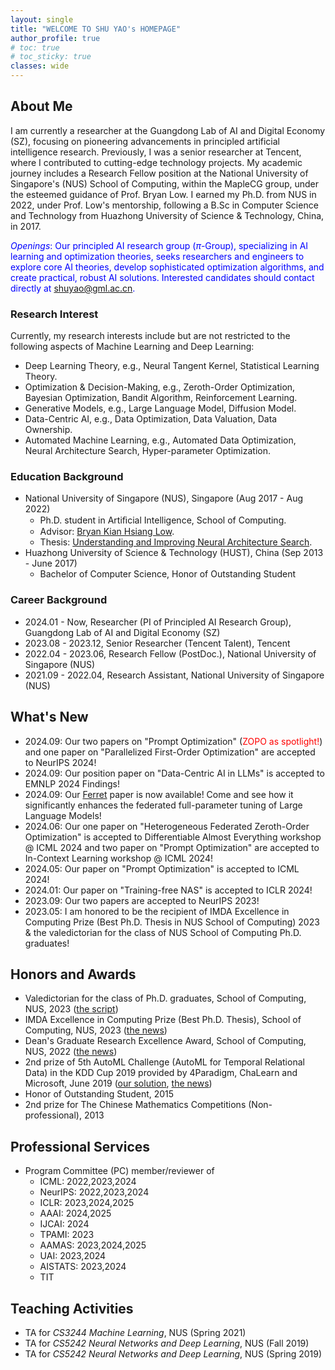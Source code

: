 ```yaml
---
layout: single
title: "WELCOME TO SHU YAO's HOMEPAGE"
author_profile: true
# toc: true
# toc_sticky: true
classes: wide
---
```


<!-- > An investment in knowledge pays the best interest. - Benjamin Franklin -->

## About Me
I am currently a researcher at the Guangdong Lab of AI and Digital Economy (SZ), focusing on pioneering advancements in principled artificial intelligence research. Previously, I was a senior researcher at Tencent, where I contributed to cutting-edge technology projects. My academic journey includes a Research Fellow position at the National University of Singapore's (NUS) School of Computing, within the MapleCG group, under the esteemed guidance of Prof. Bryan Low. I earned my Ph.D. from NUS in 2022, under Prof. Low's mentorship, following a B.Sc in Computer Science and Technology from Huazhong University of Science & Technology, China, in 2017.

<span style="color: Blue">*Openings*: Our principled AI research group ($\pi$-Group), specializing in AI learning and optimization theories, seeks researchers and engineers to explore core AI theories, develop sophisticated optimization algorithms, and create practical, robust AI solutions. Interested candidates should contact directly at shuyao@gml.ac.cn.</span>

### Research Interest
Currently, my research interests include but are not restricted to the following aspects of Machine Learning and Deep Learning:
  - Deep Learning Theory, e.g., Neural Tangent Kernel, Statistical Learning Theory.
  - Optimization & Decision-Making, e.g., Zeroth-Order Optimization, Bayesian Optimization, Bandit Algorithm, Reinforcement Learning.
  - Generative Models, e.g., Large Language Model, Diffusion Model.
  - Data-Centric AI, e.g., Data Optimization, Data Valuation, Data Ownership.
  - Automated Machine Learning, e.g., Automated Data Optimization, Neural Architecture Search, Hyper-parameter Optimization.

### Education Background
- National University of Singapore (NUS), Singapore (Aug 2017 - Aug 2022)
    - Ph.D. student in Artiﬁcial Intelligence, School of Computing.
    - Advisor: <a href="https://www.comp.nus.edu.sg/~lowkh/research.html">Bryan Kian Hsiang Low</a>.
    - Thesis: <a href="https://www.comp.nus.edu.sg/~lowkh/pubs/phd2022s.pdf">Understanding and Improving Neural Architecture Search</a>.
- Huazhong University of Science & Technology (HUST), China (Sep 2013 - June 2017)
    - Bachelor of Computer Science, Honor of Outstanding Student

### Career Background
- 2024.01 - Now, Researcher (PI of Principled AI Research Group), Guangdong Lab of AI and Digital Economy (SZ)
- 2023.08 - 2023.12, Senior Researcher (Tencent Talent), Tencent
- 2022.04 - 2023.06, Research Fellow (PostDoc.), National University of Singapore (NUS)
- 2021.09 - 2022.04, Research Assistant, National University of Singapore (NUS)

## What's New
- 2024.09: Our two papers on "Prompt Optimization" (<span style="color: Red">ZOPO as spotlight!</span>) and one paper on "Parallelized First-Order Optimization" are accepted to NeurIPS 2024!   
- 2024.09: Our position paper on "Data-Centric AI in LLMs" is accepted to EMNLP 2024 Findings!   
- 2024.09: Our [Ferret](https://arxiv.org/abs/2409.06277) paper is now available! Come and see how it significantly enhances the federated full-parameter tuning of Large Language Models!
- 2024.06: Our one paper on "Heterogeneous Federated Zeroth-Order Optimization" is accepted to Differentiable Almost Everything workshop @ ICML 2024 and two paper on "Prompt Optimization" are accepted to In-Context Learning workshop @ ICML 2024!
- 2024.05: Our paper on "Prompt Optimization" is accepted to ICML 2024!
- 2024.01: Our paper on "Training-free NAS" is accepted to ICLR 2024!
- 2023.09: Our two papers are accepted to NeurIPS 2023!
- 2023.05: I am honored to be the recipient of IMDA Excellence in Computing Prize (Best Ph.D. Thesis in NUS School of Computing) 2023 & the valedictorian for the class of NUS School of Computing Ph.D. graduates!
<!-- - 2023.01: Our papers on "Federated Neural Bandit" and "Zeroth-Order Optimization" are accepted to ICLR 2023! -->
<!-- - Sep 2022: Our papers on "Training-free NAS" and "Neural Thompson Sampling" are accepted to NeurIPS 2022! -->
<!-- - May 2022: Our paper on "Neural Ensemble Search" is accepted to UAI 2022! -->
<!-- - May 2022: Our paper on "Data Valuation" is accepted to ICML 2022! -->
<!-- - Jan 2022: Our paper on "Training-free Neural Architecture Search" is accepted to ICLR 2022! -->


## Honors and Awards
- Valedictorian for the class of Ph.D. graduates, School of Computing, NUS, 2023 ([the script](https://shuyao95.github.io/2023/07/22/valedictorian-speech.html))
- IMDA Excellence in Computing Prize (Best Ph.D. Thesis), School of Computing, NUS, 2023 ([the news](https://www.comp.nus.edu.sg/programmes/pg/awards/))
- Dean's Graduate Research Excellence Award, School of Computing, NUS, 2022 ([the news](https://www.comp.nus.edu.sg/programmes/pg/awards/deans/))
- 2nd prize of 5th AutoML Challenge (AutoML for Temporal Relational Data) in the KDD Cup 2019 provided by 4Paradigm, ChaLearn and Microsoft, June 2019 ([our solution](https://github.com/shuyao95/kddcup2019-automl.git), [the news](https://www.4paradigm.com/competition/kddcup2019))
- Honor of Outstanding Student, 2015
- 2nd prize for The Chinese Mathematics Competitions (Non-professional), 2013

## Professional Services
- Program Committee (PC) member/reviewer of
  - ICML:     2022,2023,2024
  - NeurIPS:  2022,2023,2024
  - ICLR:     2023,2024,2025
  - AAAI:     2024,2025
  - IJCAI:    2024
  - TPAMI:    2023
  - AAMAS:    2023,2024,2025
  - UAI:      2023,2024
  - AISTATS:  2023,2024
  - TIT

## Teaching Activities
- TA for *CS3244 Machine Learning*, NUS (Spring 2021)
- TA for *CS5242 Neural Networks and Deep Learning*, NUS (Fall 2019)
- TA for *CS5242 Neural Networks and Deep Learning*, NUS (Spring 2019)
